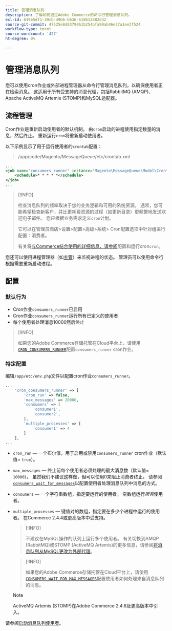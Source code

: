 ```yaml
---
title: 管理消息队列
description: 了解如何通过Adobe Commerce的命令行管理消息队列。
exl-id: 619e5df1-39cb-49b6-b636-618b12682d32
source-git-commit: 47525e8d8379061b254bfa90ab46e27a1ee2f524
workflow-type: tm+mt
source-wordcount: '427'
ht-degree: 0%

---
```


# 管理消息队列

您可以使用cron作业或外部进程管理器从命令行管理消息队列，以确保使用者正在检索消息。 这适用于所有受支持的消息代理，包括RabbitMQ (AMQP)、Apache ActiveMQ Artemis (STOMP)和MySQL适配器。

## 流程管理

Cron作业是重新启动使用者的默认机制。 由`cron`启动的进程使用指定数量的消息，然后终止。 重新运行`cron`将重新启动使用者。

以下示例显示了用于运行使用者的`crontab`配置：

> /app/code/Magento/MessageQueue/etc/crontab.xml

```xml
...
<job name="consumers_runner" instance="Magento\MessageQueue\Model\Cron\ConsumersRunner" method="run">
    <schedule>* * * * *</schedule>
</job>
...
```

>[!INFO]
>
>检查消息队列的频率取决于您的业务逻辑和可用的系统资源。 通常，您可能希望检查新客户，并比更耗费资源的过程（如更新目录）更频繁地发送欢迎电子邮件。 您应根据业务需求定义`cron`计划。
>
>它可以在管理员商店>设置>配置>高级>系统> Cron配置选项中针对组进行配置：消费者。
>
>有关将[与Commerce结合使用的详细信息，请参阅](../cli/configure-cron-jobs.md)配置和运行cron`cron`。

您还可以使用进程管理器（如[主管](https://supervisord.readthedocs.io/en/latest/)）来监视进程的状态。 管理员可以使用命令行根据需要重新启动进程。

## 配置

### 默认行为

- Cron作业`consumers_runner`已启用
- Cron作业`consumers_runner`运行所有已定义的使用者
- 每个使用者处理消息10000然后终止

>[!INFO]
>
>如果您的Adobe Commerce存储托管在Cloud平台上，请使用[`CRON_CONSUMERS_RUNNER`](https://experienceleague.adobe.com/docs/commerce-cloud-service/user-guide/configure/env/stage/variables-deploy.html?lang=zh-Hans#cron_consumers_runner)配置`consumers_runner` cron作业。

### 特定配置

编辑`/app/etc/env.php`文件以配置cron作业`consumers_runner`。

```php
...
    'cron_consumers_runner' => [
        'cron_run' => false,
        'max_messages' => 20000,
        'consumers' => [
            'consumer1',
            'consumer2',
        ],
        'multiple_processes' => [
            'consumer1' => 4
        ]
    ],
...
```

- `cron_run` — 一个布尔值，用于启用或禁用`consumers_runner` cron作业（默认值= `true`）。
- `max_messages` — 终止前每个使用者必须处理的最大消息数（默认值= `10000`）。 虽然我们不建议这样做，但可以使用0来阻止消费者终止。 请参阅[`consumers_wait_for_messages`](../reference/config-reference-envphp.md#consumerswaitformessages)以配置使用者处理消息队列中消息的方式。
- `consumers` — 一个字符串数组，指定要运行的使用者。 空数组运行&#x200B;*所有*&#x200B;使用者。
- `multiple_processes` — 键值对的数组，指定要在多少个进程中运行的使用者。 在Commerce 2.4.4或更高版本中受支持。

  >[!INFO]
  >
  >不建议在MySQL操作的队列上运行多个使用者。 有关切换到AMQP (RabbitMQ)或STOMP (ActiveMQ Artemis)的更多信息，请参阅[将消息队列从MySQL更改为外部代理](https://developer.adobe.com/commerce/php/development/components/message-queues/#change-message-queue-from-mysql-to-external-brokers)。

  >[!INFO]
  >
  >如果您的Adobe Commerce存储托管在Cloud平台上，请使用[`CONSUMERS_WAIT_FOR_MAX_MESSAGES`](https://experienceleague.adobe.com/docs/commerce-cloud-service/user-guide/configure/env/stage/variables-deploy.html?lang=zh-Hans#consumers_wait_for_max_messages)配置使用者如何处理来自消息队列的消息。

  >[!NOTE]
  >
  >ActiveMQ Artemis (STOMP)在Adobe Commerce 2.4.6及更高版本中引入。

请参阅[启动消息队列使用者](../cli/start-message-queues.md)。
